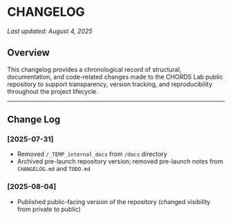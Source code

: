 # CHANGELOG
  
_Last updated: August 4, 2025_

## Overview
This changelog provides a chronological record of structural, documentation, and code-related changes made to the CHORDS Lab public repository to support transparency, version tracking, and reproducibility throughout the project lifecycle.

---

## Change Log

### [2025-07-31]
- Removed `/_TEMP_internal_docs` from `/docs` directory
- Archived pre-launch repository version; removed pre-launch notes from `CHANGELOG.md` and `TODO.md`

### [2025-08-04]
- Published public-facing version of the repository (changed visibility from private to public)
